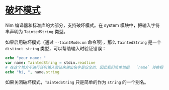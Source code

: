 # [破坏模式](http://nim-lang.org/docs/manual.html#taint-mode)

Nim 编译器和标准库的大部分，支持破坏模式。在 system 模块中，把输入字符串声明为 `TaintedString` 类型。

如果启用破坏模式（通过 `--taintMode:on` 命令项），那么 `TaintedString` 是一个 `distinct string` 类型，可以帮助输入时验证错误：

```nim
echo "your name: "
var name: TaintedString = stdin.readline
# 在这个地方不进行任何输入验证来输出名字是安全的，因此我们简单地把   `name` 转换程字符串 
echo "hi, ", name.string
```

如果关闭破坏模式，`TaintedString` 只是简单的作为 `string` 的一个别名。